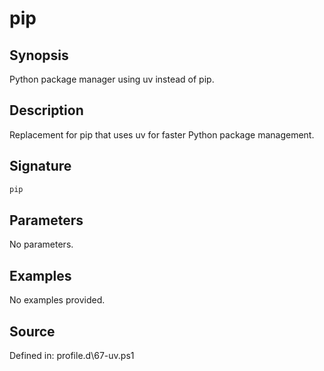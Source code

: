 # pip

## Synopsis

Python package manager using uv instead of pip.

## Description

Replacement for pip that uses uv for faster Python package management.

## Signature

```powershell
pip
```

## Parameters

No parameters.

## Examples

No examples provided.

## Source

Defined in: profile.d\67-uv.ps1
